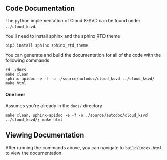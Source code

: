 ## Code Documentation

The python implementation of Cloud K-SVD can be found under `../cloud_ksvd`.

You'll need to install sphinx and the sphinx RTD theme

    pip3 install sphinx sphinx_rtd_theme

You can generate and build the documentation for all of the code with the following commands

    cd ./docs
    make clean
    sphinx-apidoc -e -f -o ./source/autodoc/cloud_ksvd ../cloud_ksvd/
    make html

#### One liner

Assumes you're already in the `docs/` directory

    make clean; sphinx-apidoc -e -f -o ./source/autodoc/cloud_ksvd ../cloud_ksvd/; make html 


## Viewing Documentation

After running the commands above, you can navigate to `build/index.html` to view the documentation.